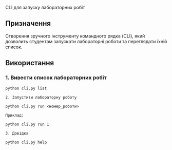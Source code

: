  CLI для запуску лабораторних робіт
## Призначення
Створення зручного інструменту командного рядка (CLI), 
який дозволить студентам запускати лабораторні роботи та переглядати їхній список.

## Використання

### 1. Вивести список лабораторних робіт
```
python cli.py list

2. Запустити лабораторну роботу

python cli.py run <номер_роботи>

Приклад:

python cli.py run 1

3. Довідка

python cli.py help
